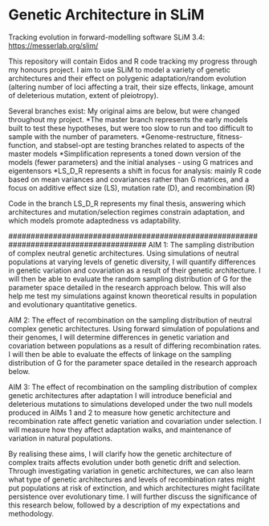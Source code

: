 # Genetic Architecture in SLiM
Tracking evolution in forward-modelling software SLiM 3.4: https://messerlab.org/slim/

This repository will contain Eidos and R code tracking my progress through my honours project. I aim to use SLiM to model a variety of genetic architectures and their effect on polygenic adaptation/random evolution (altering number of loci affecting a trait, their size effects, linkage, amount of deleterious mutation, extent of pleiotropy). 

Several branches exist: My original aims are below, but were changed throughout my project. 
						*The master branch represents the early models built to test these hypotheses, but were too slow to run and too difficult to sample with the number of parameters.
						*Genome-restructure, fitness-function, and stabsel-opt are testing branches related to aspects of the master models
						*Simplification represents a toned down version of the models (fewer parameters) and the initial analyses - using G matrices and eigentensors
						*LS_D_R represents a shift in focus for analysis: mainly R code based on mean variances and covariances rather than G matrices, and a focus on additive effect size (LS), mutation rate (D), and recombination (R)

Code in the branch LS_D_R represents my final thesis, answering which architectures and mutation/selection regimes constrain adaptation, and which models promote adaptedness vs adaptability.




#######################################################################################
AIM 1: The sampling distribution of complex neutral genetic architectures.
Using simulations of neutral populations at varying levels of genetic diversity, I will quantify differences in genetic variation and covariation as a result of their genetic architecture. I will then be able to evaluate the random sampling distribution of G for the parameter space detailed in the research approach below. This will also help me test my simulations against known theoretical results in population and evolutionary quantitative genetics.  

AIM 2: The effect of recombination on the sampling distribution of neutral complex genetic architectures.
Using forward simulation of populations and their genomes, I will determine differences in genetic variation and covariation between populations as a result of differing recombination rates. I will then be able to evaluate the effects of linkage on the sampling distribution of G for the parameter space detailed in the research approach below. 

AIM 3: The effect of recombination on the sampling distribution of complex genetic architectures after adaptation
I will introduce beneficial and deleterious mutations to simulations developed under the two null models produced in AIMs 1 and 2 to measure how genetic architecture and recombination rate affect genetic variation and covariation under selection.  I will measure how they affect adaptation walks, and maintenance of variation in natural populations. 

By realising these aims, I will clarify how the genetic architecture of complex traits affects evolution under both genetic drift and selection. Through investigating variation in genetic architectures, we can also learn what type of genetic architectures and levels of recombination rates might put populations at risk of extinction, and which architectures might facilitate persistence over evolutionary time. I will further discuss the significance of this research below, followed by a description of my expectations and methodology.
